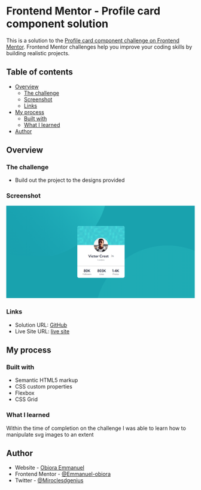 # Frontend Mentor - Profile card component solution

This is a solution to the [Profile card component challenge on Frontend Mentor](https://www.frontendmentor.io/challenges/profile-card-component-cfArpWshJ). Frontend Mentor challenges help you improve your coding skills by building realistic projects.

## Table of contents

- [Overview](#overview)
  - [The challenge](#the-challenge)
  - [Screenshot](#screenshot)
  - [Links](#links)
- [My process](#my-process)
  - [Built with](#built-with)
  - [What I learned](#what-i-learned)
- [Author](#author)

## Overview

### The challenge

- Build out the project to the designs provided

### Screenshot

![Desktop View](./images/desktop.png)

### Links

- Solution URL: [GitHub](https://github.com/Emmanuel-obiora/Profile-card-component)
- Live Site URL: [live site](https://emmanuel-obiora.github.io/Profile-card-component/)

## My process

### Built with

- Semantic HTML5 markup
- CSS custom properties
- Flexbox
- CSS Grid

### What I learned

Within the time of completion on the challenge I was able to learn how to manipulate svg images to an extent

## Author

- Website - [Obiora Emmanuel](https://emmanuel-obiora.github.io/portfolio-about-me-/web-content)
- Frontend Mentor - [@Emmanuel-obiora](https://www.frontendmentor.io/profile/Emmanuel-obiora)
- Twitter - [@Miroclesdgenius](https://twitter.com/Miroclesdgenius)
